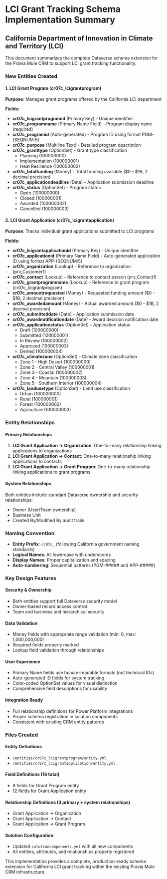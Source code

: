 # LCI Grant Tracking Schema Implementation Summary
## California Department of Innovation in Climate and Territory (LCI)

This document summarizes the complete Dataverse schema extension for the Pravia Mule CRM to support LCI grant tracking functionality.

### New Entities Created

#### 1. LCI Grant Program (cr07c_lcigrantprogram)
**Purpose**: Manages grant programs offered by the California LCI department

**Fields:**
- **cr07c_lcigrantprogramid** (Primary Key) - Unique identifier
- **cr07c_programname** (Primary Name Field) - Program display name (required)
- **cr07c_programid** (Auto-generated) - Program ID using format PGM-{SEQNUM:5}
- **cr07c_purpose** (Multiline Text) - Detailed program description
- **cr07c_granttype** (OptionSet) - Grant type classification
  - Planning (100000000)
  - Implementation (100000001) 
  - Heat Resilience (100000002)
- **cr07c_totalfunding** (Money) - Total funding available ($0 - $1B, 2 decimal precision)
- **cr07c_applicationdeadline** (Date) - Application submission deadline
- **cr07c_status** (OptionSet) - Program status
  - Open (100000000)
  - Closed (100000001)
  - Awarded (100000002)
  - Cancelled (100000003)

#### 2. LCI Grant Application (cr07c_lcigrantapplication)
**Purpose**: Tracks individual grant applications submitted to LCI programs

**Fields:**
- **cr07c_lcigrantapplicationid** (Primary Key) - Unique identifier
- **cr07c_applicationid** (Primary Name Field) - Auto-generated application ID using format APP-{SEQNUM:5}
- **cr07c_organization** (Lookup) - Reference to organization (prv_Customer1)
- **cr07c_contact** (Lookup) - Reference to contact person (prv_Contact1)
- **cr07c_grantprogramname** (Lookup) - Reference to grant program (cr07c_lcigrantprogram)
- **cr07c_amountrequested** (Money) - Requested funding amount ($0 - $1B, 2 decimal precision)
- **cr07c_awardedamount** (Money) - Actual awarded amount ($0 - $1B, 2 decimal precision)
- **cr07c_submitteddate** (Date) - Application submission date
- **cr07c_awardnotificationdate** (Date) - Award decision notification date
- **cr07c_applicationstatus** (OptionSet) - Application status
  - Draft (100000000)
  - Submitted (100000001)
  - In Review (100000002)
  - Approved (100000003)
  - Denied (100000004)
- **cr07c_climatezone** (OptionSet) - Climate zone classification
  - Zone 1 - High Desert (100000000)
  - Zone 2 - Central Valley (100000001)
  - Zone 3 - Coastal (100000002)
  - Zone 4 - Mountain (100000003)
  - Zone 5 - Southern Interior (100000004)
- **cr07c_landusetype** (OptionSet) - Land use classification
  - Urban (100000000)
  - Rural (100000001)
  - Forest (100000002)
  - Agriculture (100000003)

### Entity Relationships

#### Primary Relationships
1. **LCI Grant Application → Organization**: One-to-many relationship linking applications to organizations
2. **LCI Grant Application → Contact**: One-to-many relationship linking applications to contacts
3. **LCI Grant Application → Grant Program**: One-to-many relationship linking applications to grant programs

#### System Relationships
Both entities include standard Dataverse ownership and security relationships:
- Owner (User/Team ownership)
- Business Unit
- Created By/Modified By audit trails

### Naming Convention
- **Entity Prefix**: `cr07c_` (following California government naming standards)
- **Logical Names**: All lowercase with underscores
- **Display Names**: Proper capitalization and spacing
- **Auto-numbering**: Sequential patterns (PGM-##### and APP-#####)

### Key Design Features

#### Security & Ownership
- Both entities support full Dataverse security model
- Owner-based record access control
- Team and business unit hierarchical security

#### Data Validation
- Money fields with appropriate range validation (min: 0, max: 1,000,000,000)
- Required fields properly marked
- Lookup field validation through relationships

#### User Experience
- Primary Name fields use human-readable formats (not technical IDs)
- Auto-generated ID fields for system tracking
- Color-coded OptionSet values for visual distinction
- Comprehensive field descriptions for usability

#### Integration Ready
- Full relationship definitions for Power Platform integrations
- Proper schema registration in solution components
- Consistent with existing CRM entity patterns

### Files Created

#### Entity Definitions
- `/entities/cr07c_lcigrantprogram/entity.yml`
- `/entities/cr07c_lcigrantapplication/entity.yml`

#### Field Definitions (16 total)
- 8 fields for Grant Program entity
- 12 fields for Grant Application entity

#### Relationship Definitions (3 primary + system relationships)
- Grant Application → Organization
- Grant Application → Contact  
- Grant Application → Grant Program

#### Solution Configuration
- Updated `solutioncomponents.yml` with all new components
- All entities, attributes, and relationships properly registered

This implementation provides a complete, production-ready schema extension for California LCI grant tracking within the existing Pravia Mule CRM infrastructure.
